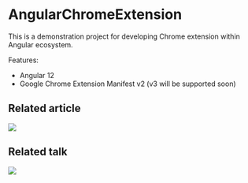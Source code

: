 # AngularChromeExtension

This is a demonstration project for developing Chrome extension within Angular ecosystem. 

Features: 
 - Angular 12
 - Google Chrome Extension Manifest v2 (v3 will be supported soon)

## Related article
[![](https://miro.medium.com/max/1920/1*yPzpouKBY1mORRbnnUSviA.png)](https://www.justjeb.com/post/chrome-extension-with-angular-from-zero-to-a-little-hero)

## Related talk
[![](http://img.youtube.com/vi/T1gLcRa2Fm0/0.jpg)](http://www.youtube.com/watch?v=T1gLcRa2Fm0)

